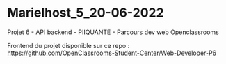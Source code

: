 # Marielhost_5_20-06-2022
Projet 6 - API backend - PIIQUANTE - Parcours dev web Openclassrooms

Frontend du projet disponible sur ce repo : https://github.com/OpenClassrooms-Student-Center/Web-Developer-P6
